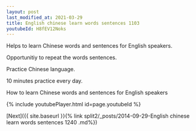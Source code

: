 ```yaml
---
layout: post
last_modified_at: 2021-03-29
title: English chinese learn words sentences 1103 
youtubeId: H8fEV12Noks
---
```

 
 
Helps to learn Chinese words and sentences for English speakers.

Opportunitiy to repeat the words sentences. 

Practice Chinese language. 
 
10 minutes practice every day. 
 
How to learn Chinese words and sentences for English speakers 
 
{% include youtubePlayer.html id=page.youtubeId %}
 
 
[Next]({{ site.baseurl }}{% link  split2/_posts/2014-09-29-English chinese learn words sentences 1240 .md%})
 
